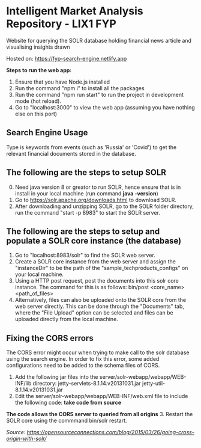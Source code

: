 # Intelligent Market Analysis Repository - LIX1 FYP

Website for querying the SOLR database holding financial news article and visualising insights drawn

Hosted on: https://fyp-search-engine.netlify.app

**Steps to run the web app:**

1. Ensure that you have Node.js installed
2. Run the command "npm i" to install all the packages
3. Run the command "npm run start" to run the project in development mode (hot reload).
4. Go to "localhost:3000" to view the web app (assuming you have nothing else on this port) 

## Search Engine Usage
Type is keywords from events (such as 'Russia' or 'Covid') to get the relevant financial documents stored in the database. 

## The following are the steps to setup SOLR
0. Need java version 8 or greator to run SOLR, hence ensure that is in install in your local machine (run command <b>java -version</b>)
1. Go to https://solr.apache.org/downloads.html to download SOLR.
2. After downloading and unzipping SOLR, go to the SOLR folder directory, run the command "start -p 8983" to start the SOLR server. 

## The following are the steps to setup and populate a SOLR core instance (the database)
1. Go to "localhost:8983/solr" to find the SOLR web server.
2. Create a SOLR core instance from the web server and assign the "instanceDir" to be the path of the "sample_techproducts_configs" on your local machine.
3. Using a HTTP post request, post the documents into this solr core instance. The command for this is as follows: 
    bin/post <core_name> <path_of_files>
4. Alternatively, files can also be uploaded onto the SOLR core from the web server directly. This can be done through the "Documents" tab, where the "File Upload" option can be selected and files can be uploaded directly from the local machine. 

## Fixing the CORS errors
The CORS error might occur when trying to make call to the solr database using the search engine. 
In order to fix this error, some added configurations need to be added to the schema files of CORS.
1. Add the following jar files into the server/solr-webapp/webapp/WEB-INF/lib directory:
    jetty-servlets-8.1.14.v20131031.jar
    jetty-util-8.1.14.v20131031.jar
2. Edit the server/solr-webapp/webapp/WEB-INF/web.xml file to include the following code: **take code from source** 

**The code allows the CORS server to queried from all origins**
3. Restart the SOLR core using the commmand bin/solr restart.

*Source: https://opensourceconnections.com/blog/2015/03/26/going-cross-origin-with-solr/* 
